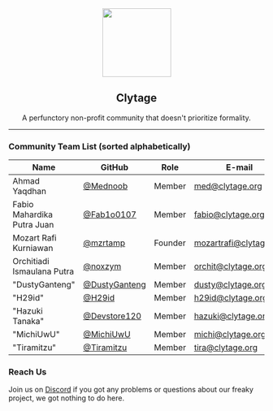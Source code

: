 <div align="center">
    <img src="https://api.clytage.org/assets/images/logo.png" width="135">
    <h2>Clytage</h2>
    <p>A perfunctory non-profit community that doesn't prioritize formality.</p>
</div>

<hr />

### Community Team List (sorted alphabetically)
| Name                        | GitHub                                            | Role                | E-mail                  | Discord           |
| --------------------------- | ------------------------------------------------- | ------------------- | ----------------------- | ----------------- |
| Ahmad Yaqdhan               | [@Mednoob](https://github.com/Mednoob)            | Member              | med@clytage.org         | Med#0637          |
| Fabio Mahardika Putra Juan  | [@Fab1o0107](https://github.com/Fab1o0107)        | Member              | fabio@clytage.org       | Fabio0107#0778    |
| Mozart Rafi Kurniawan       | [@mzrtamp](https://github.com/mzrtamp)            | Founder             | mozartrafi@clytage.org  | mozartrafi#7174   |
| Orchitiadi Ismaulana Putra  | [@noxzym](https://github.com/noxzym)              | Member              | orchit@clytage.org      | MaaKoo#9069       |
| "DustyGanteng"              | [@DustyGanteng](https://github.com/DustyGanteng)  | Member              | dusty@clytage.org       | DustyGanteng#3993 |
| "H29id"                     | [@H29id](https://github.com/H29id)                | Member              | h29id@clytage.org       | H29id#0217        |
| "Hazuki Tanaka"             | [@Devstore120](https://github.com/Devstore120)    | Member              | hazuki@clytage.org      | Rin Okumura#8674  |
| "MichiUwU"                  | [@MichiUwU](https://github.com/michiuwu)          | Member              | michi@clytage.org       | Michi#9039        |
| "Tiramitzu"                 | [@Tiramitzu](https://github.com/Tiramitzu)        | Member              | tira@clytage.org        | Tiramitzu#2853    |

### Reach Us
<p>Join us on <a href="https://clytage.org/discord">Discord</a> if you got any problems or questions about our freaky project, we got nothing to do here.</p>

